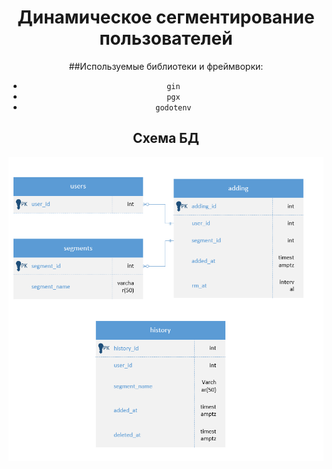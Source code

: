 <div align="center">
    <h1>Динамическое сегментирование пользователей</h1>

##Используемые библиотеки и фреймворки:
- `gin`
- `pgx`
- `godotenv`

## Схема БД
![Схема БД](./docs/schema.png)